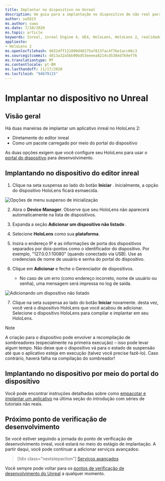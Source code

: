 ```yaml
---
title: Implantar no dispositivo no Unreal
description: Um guia para a implantação no dispositivo de não real para o HoloLens 2
author: sw5813
ms.author: suwu
ms.date: 7/10/2020
ms.topic: article
keywords: Inreal, inreal Engine 4, UE4, HoloLens, HoloLens 2, realidade misturada, implantar em dispositivo, PC, documentação, headset de realidade misturada, headset de realidade mista do Windows, headset da realidade virtual
appliesto:
- HoloLens 2
ms.openlocfilehash: 9d32dff121899d40175af813fac4f7be1acc66c3
ms.sourcegitcommit: dd13a32a5bb90bd53eeeea8214cd5384d7b9ef76
ms.translationtype: MT
ms.contentlocale: pt-BR
ms.lasthandoff: 11/17/2020
ms.locfileid: "94679115"
---
```

# <a name="deploy-to-device-in-unreal"></a>Implantar no dispositivo no Unreal

## <a name="overview"></a>Visão geral
Há duas maneiras de implantar um aplicativo inreal no HoloLens 2:
* Diretamente do editor inreal
* Como um pacote carregado por meio do portal do dispositivo

As duas opções exigem que você configure seu HoloLens para usar o [portal do dispositivo](../platform-capabilities-and-apis/using-the-windows-device-portal.md) para desenvolvimento.

## <a name="deploying-to-device-from-the-unreal-editor"></a>Implantando no dispositivo do editor inreal

1. Clique na seta suspensa ao lado do botão **Iniciar** . Inicialmente, a opção do dispositivo HoloLens ficará esmaecida.

![Opções de menu suspenso de inicialização](images/unreal/launch-dropdown.png)

2. Abra o **Device Manager**. Observe que seu HoloLens não aparecerá automaticamente na lista de dispositivos.

3. Expanda a seção **Adicionar um dispositivo não listado** .

4. Selecione **HoloLens** como sua **plataforma**.

5. Insira o endereço IP e as informações de porta dos dispositivos separados por dois-pontos como o identificador do dispositivo. Por exemplo, "127.0.0.1:10080" (quando conectado via USB). Use as credenciais de nome de usuário e senha do portal do dispositivo.

6. Clique em **Adicionar** e feche o Gerenciador de dispositivos.
    * No caso de um erro (como endereço incorreto, nome de usuário ou senha), uma mensagem será impressa no log de saída.

![Adicionando um dispositivo não listado](images/unreal/add-unlisted-device.png)

7. Clique na seta suspensa ao lado do botão **Iniciar** novamente. desta vez, você verá o dispositivo HoloLens que você acabou de adicionar. Selecione o dispositivo HoloLens para compilar e implantar em seu HoloLens.

>[!NOTE]
>A criação para o dispositivo pode envolver a recompilação de sombreadores (especialmente na primeira execução) – isso pode levar algum tempo. Não deixe que o dispositivo vá para o estado de suspensão até que o aplicativo esteja em execução (talvez você precise fazê-lo). Caso contrário, haverá falha na compilação do sombreador!

## <a name="deploying-to-device-via-device-portal"></a>Implantando no dispositivo por meio do portal do dispositivo

Você pode encontrar instruções detalhadas sobre como [empacotar e implantar um aplicativo](tutorials/unreal-uxt-ch6.md#packaging-and-deploying-the-app-via-device-portal) na última seção do introdução com séries de tutoriais não reais.

## <a name="next-development-checkpoint"></a>Próximo ponto de verificação de desenvolvimento

Se você estiver seguindo a jornada do ponto de verificação de desenvolvimento inreal, você estará no meio do estágio de implantação. A partir daqui, você pode continuar a adicionar serviços avançados:

> [!div class="nextstepaction"]
> [Serviços avançados](unreal-development-overview.md#5-adding-services)

Você sempre pode voltar para os [pontos de verificação de desenvolvimento do Unreal](unreal-development-overview.md#4-deploying-to-a-device) a qualquer momento.

